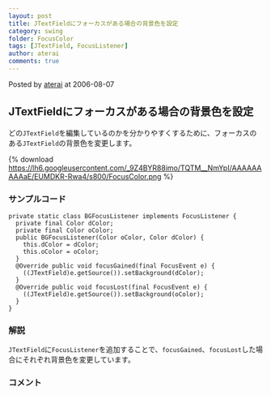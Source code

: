 ```yaml
---
layout: post
title: JTextFieldにフォーカスがある場合の背景色を設定
category: swing
folder: FocusColor
tags: [JTextField, FocusListener]
author: aterai
comments: true
---
```


Posted by [aterai](http://terai.xrea.jp/aterai.html) at 2006-08-07

## JTextFieldにフォーカスがある場合の背景色を設定
どの`JTextField`を編集しているのかを分かりやすくするために、フォーカスのある`JTextField`の背景色を変更します。

{% download https://lh6.googleusercontent.com/_9Z4BYR88imo/TQTM__NmYpI/AAAAAAAAAaE/EUMDKR-Rwa4/s800/FocusColor.png %}

### サンプルコード
<pre class="prettyprint"><code>private static class BGFocusListener implements FocusListener {
  private final Color dColor;
  private final Color oColor;
  public BGFocusListener(Color oColor, Color dColor) {
    this.dColor = dColor;
    this.oColor = oColor;
  }
  @Override public void focusGained(final FocusEvent e) {
    ((JTextField)e.getSource()).setBackground(dColor);
  }
  @Override public void focusLost(final FocusEvent e) {
    ((JTextField)e.getSource()).setBackground(oColor);
  }
}
</code></pre>

### 解説
`JTextField`に`FocusListener`を追加することで、`focusGained`、`focusLost`した場合にそれぞれ背景色を変更しています。

### コメント
